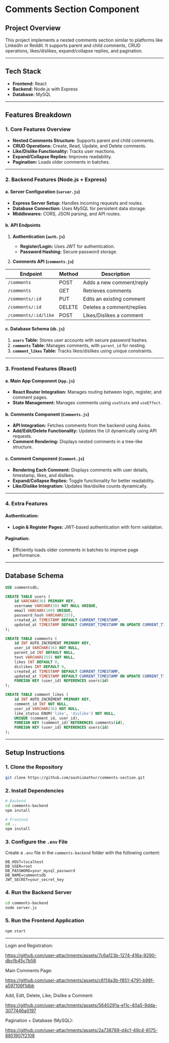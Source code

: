 # **Comments Section Component**

## **Project Overview**
This project implements a nested comments section similar to platforms like LinkedIn or Reddit. It supports parent and child comments, CRUD operations, likes/dislikes, expand/collapse replies, and pagination.

---

## **Tech Stack**
- **Frontend:** React  
- **Backend:** Node.js with Express  
- **Database:** MySQL  

---

## **Features Breakdown**

### **1. Core Features Overview**
- **Nested Comments Structure:** Supports parent and child comments.
- **CRUD Operations:** Create, Read, Update, and Delete comments.
- **Like/Dislike Functionality:** Tracks user reactions.
- **Expand/Collapse Replies:** Improves readability.
- **Pagination:** Loads older comments in batches.

---

### **2. Backend Features (Node.js + Express)**

#### **a. Server Configuration (`server.js`)**
- **Express Server Setup:** Handles incoming requests and routes.
- **Database Connection:** Uses MySQL for persistent data storage.
- **Middlewares:** CORS, JSON parsing, and API routes.

#### **b. API Endpoints**

1. **Authentication (`auth.js`)**
   - **Register/Login:** Uses JWT for authentication.
   - **Password Hashing:** Secure password storage.

2. **Comments API (`comments.js`)**

| Endpoint              | Method | Description                |
|----------------------|--------|----------------------------|
| `/comments`          | POST   | Adds a new comment/reply   |
| `/comments`          | GET    | Retrieves comments         |
| `/comments/:id`      | PUT    | Edits an existing comment  |
| `/comments/:id`      | DELETE | Deletes a comment/replies  |
| `/comments/:id/like` | POST   | Likes/Dislikes a comment   |

#### **c. Database Schema (`db.js`)**
1. **`users` Table:** Stores user accounts with secure password hashes.  
2. **`comments` Table:** Manages comments, with `parent_id` for nesting.  
3. **`comment_likes` Table:** Tracks likes/dislikes using unique constraints.

---

### **3. Frontend Features (React)**

#### **a. Main App Component (`App.js`)**
- **React Router Integration:** Manages routing between login, register, and comment pages.
- **State Management:** Manages comments using `useState` and `useEffect`.

#### **b. Comments Component (`Comments.js`)**
- **API Integration:** Fetches comments from the backend using Axios.
- **Add/Edit/Delete Functionality:** Updates the UI dynamically using API requests.
- **Comment Rendering:** Displays nested comments in a tree-like structure.

#### **c. Comment Component (`Comment.js`)**
- **Rendering Each Comment:** Displays comments with user details, timestamp, likes, and dislikes.
- **Expand/Collapse Replies:** Toggle functionality for better readability.
- **Like/Dislike Integration:** Updates like/dislike counts dynamically.

---

### **4. Extra Features**

#### **Authentication:**
- **Login & Register Pages:** JWT-based authentication with form validation.

#### **Pagination:**
- Efficiently loads older comments in batches to improve page performance.

---

## **Database Schema**

```sql
USE commentsdb;

CREATE TABLE users (
    id VARCHAR(36) PRIMARY KEY,
    username VARCHAR(50) NOT NULL UNIQUE,
    email VARCHAR(100) UNIQUE,
    password_hash VARCHAR(255),
    created_at TIMESTAMP DEFAULT CURRENT_TIMESTAMP,
    updated_at TIMESTAMP DEFAULT CURRENT_TIMESTAMP ON UPDATE CURRENT_TIMESTAMP
);

CREATE TABLE comments (
    id INT AUTO_INCREMENT PRIMARY KEY,
    user_id VARCHAR(36) NOT NULL,
    parent_id INT DEFAULT NULL,
    text VARCHAR(255) NOT NULL,
    likes INT DEFAULT 0,
    dislikes INT DEFAULT 0,
    created_at TIMESTAMP DEFAULT CURRENT_TIMESTAMP,
    updated_at TIMESTAMP DEFAULT CURRENT_TIMESTAMP ON UPDATE CURRENT_TIMESTAMP,
    FOREIGN KEY (user_id) REFERENCES users(id)
);

CREATE TABLE comment_likes (
    id INT AUTO_INCREMENT PRIMARY KEY,
    comment_id INT NOT NULL,
    user_id VARCHAR(36) NOT NULL,
    like_status ENUM('like', 'dislike') NOT NULL,
    UNIQUE (comment_id, user_id),
    FOREIGN KEY (comment_id) REFERENCES comments(id),
    FOREIGN KEY (user_id) REFERENCES users(id)
);
```

---

## **Setup Instructions**

### **1. Clone the Repository**
```bash
git clone https://github.com/aashiimathur/comments-section.git
```

### **2. Install Dependencies**
```bash
# Backend
cd comments-backend
npm install

# Frontend
cd ..
npm install
```

### **3. Configure the `.env` File**
Create a `.env` file in the `comments-backend` folder with the following content:
```plaintext
DB_HOST=localhost
DB_USER=root
DB_PASSWORD=your_mysql_password
DB_NAME=commentsdb
JWT_SECRET=your_secret_key
```

### **4. Run the Backend Server**
```bash
cd comments-backend
node server.js
```

### **5. Run the Frontend Application**
```bash
npm start
```

---
Login and Registration:

https://github.com/user-attachments/assets/7c6af23b-1274-416a-9290-dbcfb45c7b58

Main Comments Page:

https://github.com/user-attachments/assets/c6114a3b-f851-4791-b98f-a597106f1dbb

Add, Edit, Delete, Like, Dislike a Comment:

https://github.com/user-attachments/assets/5640291a-e11c-40a5-9dda-3077446a0197

Pagination + Database (MySQL):

https://github.com/user-attachments/assets/2a738789-d4c1-49c4-8175-8851907f2108



